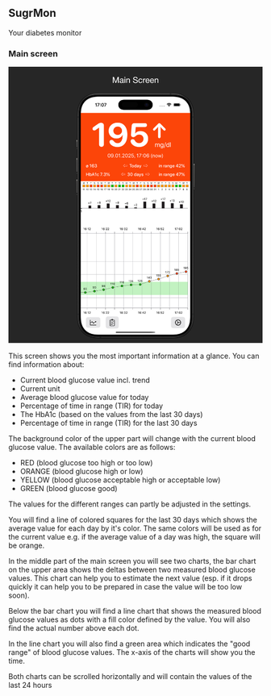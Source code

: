 ## SugrMon
Your diabetes monitor


### Main screen
![MainScreen](https://github.com/HanSolo/Sugr-Mon/raw/main/screenshots/MainScreen.png)

This screen shows you the most important information at a glance. You can find information about:
- Current blood glucose value incl. trend
- Current unit
- Average blood glucose value for today
- Percentage of time in range (TIR) for today
- The HbA1c (based on the values from the last 30 days)
- Percentage of time in range (TIR) for the last 30 days

The background color of the upper part will change with the current blood glucose value.
The available colors are as follows:
- RED (blood glucose too high or too low)
- ORANGE (blood glucose high or low)
- YELLOW (blood glucose acceptable high or acceptable low)
- GREEN (blood glucose good)

The values for the different ranges can partly be adjusted in the settings.

You will find a line of colored squares for the last 30 days which shows the average value for
each day by it's color. The same colors will be used as for the current value e.g. if the average
value of a day was high, the square will be orange.

In the middle part of the main screen you will see two charts, the bar chart on the upper area
shows the deltas between two measured blood glucose values. This chart can help you to estimate the
next value (esp. if it drops quickly it can help you to be prepared in case the value will be too low soon).

Below the bar chart you will find a line chart that shows the measured blood glucose values as dots with
a fill color defined by the value. You will also find the actual number above each dot.

In the line chart you will also find a green area which indicates the "good range" of blood glucose values.
The x-axis of the charts will show you the time. 

Both charts can be scrolled horizontally and will contain the values of the last 24 hours